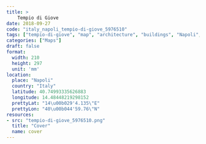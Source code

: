 ```yaml
---
title: > 
    Tempio di Giove
date: 2018-09-27
code: "italy_napoli_tempio-di-giove_5976510"
tags: ["tempio-di-giove", "map", "architecture", "buildings", "Napoli", "Italy"]
categories: ["Maps"]
draft: false
format:
  width: 210
  height: 297
  unit: 'mm'
location:
  place: "Napoli"
  country: "Italy"
  latitude: 40.74993335626883
  longitude: 14.48448219298152
  prettyLat: "14\u00b029'4.135\"E"
  prettyLon: "40\u00b044'59.76\"N"
resources:
- src: "tempio-di-giove_5976510.png"
  title: "Cover"
  name: cover
---
```

